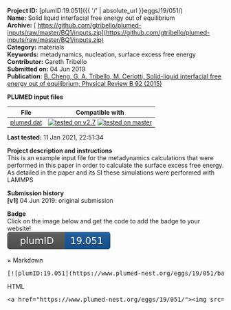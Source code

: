 **Project ID:** [plumID:19.051]({{ '/' | absolute_url }}eggs/19/051/)  
**Name:**  Solid liquid interfacial free energy out of equilibrium  
**Archive:** [ https://github.com/gtribello/plumed-inputs/raw/master/BQ1/inputs.zip](https://github.com/gtribello/plumed-inputs/raw/master/BQ1/inputs.zip)  
**Category:**  materials  
**Keywords:**  metadynamics, nucleation, surface excess free energy  
**Contributor:**  Gareth Tribello  
**Submitted on:** 04 Jun 2019  
**Publication:** [B. Cheng, G. A. Tribello, M. Ceriotti, Solid-liquid interfacial free energy out of equilibrium, Physical Review B 92 (2015)](http://dx.doi.org/10.1103/PhysRevB.92.180102)  
  
**PLUMED input files**  
  
| File     | Compatible with |  
|:--------:|:--------:|  
| [plumed.dat](./data/plumed.dat.md) |  [![tested on v2.7](https://img.shields.io/badge/v2.7-passing-green.svg)](data/plumed.dat.plumed.stderr) [![tested on master](https://img.shields.io/badge/master-passing-green.svg)](data/plumed.dat.plumed_master.stderr) |  
  
**Last tested:**  11 Jan 2021, 22:51:34
  
**Project description and instructions**  
This is an example input file for the metadynamics calculations that were performed in this paper in order to calculate the surface excess free energy.  As detailed in the paper and its SI these simulations were performed with LAMMPS

  
**Submission history**  
**[v1]** 04 Jun 2019: original submission  
  
**Badge**  
Click on the image below and get the code to add the badge to your website!  
<img src="./badge.svg" alt="plumeDnest:19.051" id="myBtn" class="badge">
<div id="myModal" class="modal">
  <div class="modal-content">
    <span class="close">&times;</span>
    Markdown<pre>[![plumID:19.051](https://www.plumed-nest.org/eggs/19/051/badge.svg)](https://www.plumed-nest.org/eggs/19/051/)</pre>
    HTML<pre>&lt;a href="https://www.plumed-nest.org/eggs/19/051/"&gt;&lt;img src="https://www.plumed-nest.org/eggs/19/051/badge.svg" alt="plumID:19.051"&gt;&lt;/a&gt;</pre>
  </div>
</div>
